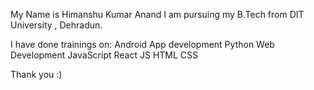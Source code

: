 My Name is Himanshu Kumar Anand
I am pursuing my B.Tech from DIT University , Dehradun.

I have done trainings on:
Android App development
Python
Web Development
JavaScript
React JS
HTML
CSS

Thank you :)

